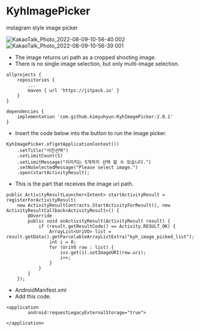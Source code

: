 # KyhImagePicker
instagram style image picker

![KakaoTalk_Photo_2022-08-09-10-56-40 002](https://user-images.githubusercontent.com/29136588/183547138-8cf9168c-7a13-451e-9a01-cdf043447be0.jpeg)
![KakaoTalk_Photo_2022-08-09-10-56-39 001](https://user-images.githubusercontent.com/29136588/183547144-9315d0d7-8f1d-4e33-a916-12e915e20bed.jpeg)


- The image returns uri path as a cropped shooting image.
- There is no single image selection, but only multi-image selection.

```
allprojects {
    repositories {
        ...
        maven { url 'https://jitpack.io' }
    }
}
```

```
dependencies {
    implementation 'com.github.kimyuhyun:KyhImagePicker:2.0.1'
}
```


- Insert the code below into the button to run the image picker.
```
KyhImagePicker.of(getApplicationContext())
    .setTitle("사진선택")
    .setLimitCount(5)
    .setLimitMessage("이미지는 5개까지 선택 할 수 있습니다.")
    .setNoSelectedMessage("Please select image.")
    .open(startActivityResult);
```

- This is the part that receives the image uri path.
```
public ActivityResultLauncher<Intent> startActivityResult = registerForActivityResult(
    new ActivityResultContracts.StartActivityForResult(), new ActivityResultCallback<ActivityResult>() {
        @Override
        public void onActivityResult(ActivityResult result) {
            if (result.getResultCode() == Activity.RESULT_OK) {
                ArrayList<UriVO> list = result.getData().getParcelableArrayListExtra("kyh_image_picked_list");
                int i = 0;
                for (UriVO row : list) {
                    ivs.get(i).setImageURI(row.uri);
                    i++;
                }
            }
        }
    });
```

- AndroidManifest.xml
- Add this code.
```
<application
        android:requestLegacyExternalStorage="true">
        
</application>        
```

